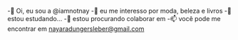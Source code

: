 -👋 Oi, eu sou a @iamnotnay
-👀 eu me interesso por moda, beleza e livros
-🌱 estou estudando... 
-💞 estou procurando colaborar em 
-📫 você pode me encontrar em nayaradungersleber@gmail.com

